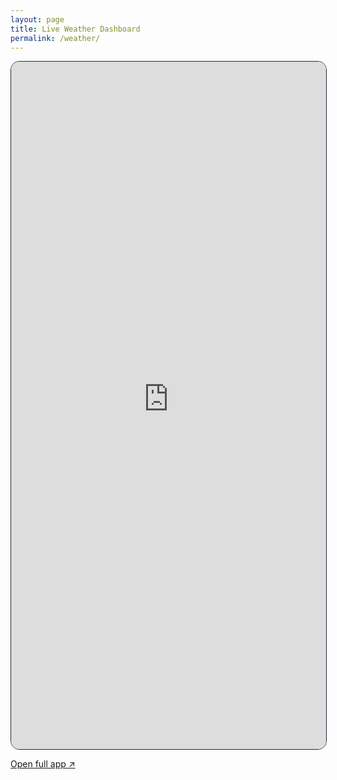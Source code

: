```yaml
---
layout: page
title: Live Weather Dashboard
permalink: /weather/
---
```


<iframe
  src="https://weather-dashboard-ayush1929.streamlit.app/?embed=true"
  width="100%" height="1100"
  style="border:1px solid #1f2937; border-radius:14px;"
  frameborder="0" loading="lazy" allow="fullscreen">
</iframe>

<p><a href="https://weather-dashboard-ayush1929.streamlit.app" target="_blank" rel="noopener">
Open full app ↗</a></p>
